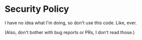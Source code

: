 # Security Policy

I have no idea what I'm doing, so don't use this code. Like, ever.

(Also, don't bother with bug reports or PRs, I don't read those.)
